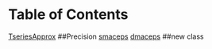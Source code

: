 # Table of Contents
[TseriesApprox](https://github.com/nicoleefleming/math4610/blob/master/softwareManual/Pages/TseriesApprox.md)
##Precision
[smaceps](https://github.com/nicoleefleming/math4610/blob/master/softwareManual/Pages/smaceps.md)
[dmaceps](https://github.com/nicoleefleming/math4610/blob/master/softwareManual/Pages/dmaceps.md)
##new class
